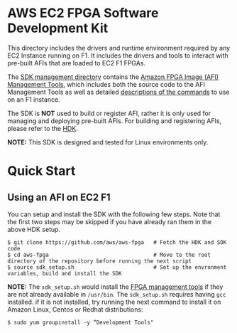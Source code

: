 # AWS EC2 FPGA Software Development Kit

This directory includes the drivers and runtime environment required by any EC2 Instance running on F1. It includes the drivers and tools to interact with pre-built AFIs that are loaded to EC2 F1 FPGAs.

The [SDK management directory](./management) contains the [Amazon FPGA Image (AFI) Management Tools](./management/fpga_image_tools/README.md), which includes both the source code to the AFI Management Tools as well as detailed [descriptions of the commands](./management/fpga_image_tools/README.md) to use on an F1 instance.

The SDK is **NOT** used to build or register AFI, rather it is only used for managing and deploying pre-built AFIs. For building and registering AFIs, please refer to the [HDK](../hdk/README.md).

**NOTE:** This SDK is designed and tested for Linux environments only.

# Quick Start

## Using an AFI on EC2 F1

You can setup and install the SDK with the following few steps.  Note that the first two steps may be skipped if you have already ran them in the above HDK setup.

    $ git clone https://github.com/aws/aws-fpga   # Fetch the HDK and SDK code
    $ cd aws-fpga                                 # Move to the root directory of the repository before running the next script
    $ source sdk_setup.sh                         # Set up the envronment variables, build and install the SDK


**NOTE:** The `sdk_setup.sh` would install the [FPGA management tools](./sdk/management/fpga_image_tools/README.md) if they are not already available in `/usr/bin`. The `sdk_setup.sh` requires having `gcc` installed.  if it is not installed, try running the next command to install it on Amazon Linux, Centos or Redhat distributions:

```
$ sudo yum groupinstall -y “Development Tools"
```
